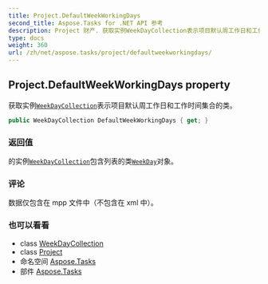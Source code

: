 ```yaml
---
title: Project.DefaultWeekWorkingDays
second_title: Aspose.Tasks for .NET API 参考
description: Project 财产. 获取实例WeekDayCollection表示项目默认周工作日和工作时间集合的类
type: docs
weight: 360
url: /zh/net/aspose.tasks/project/defaultweekworkingdays/
---
```

## Project.DefaultWeekWorkingDays property

获取实例[`WeekDayCollection`](../../weekdaycollection/)表示项目默认周工作日和工作时间集合的类。

```csharp
public WeekDayCollection DefaultWeekWorkingDays { get; }
```

### 返回值

的实例[`WeekDayCollection`](../../weekdaycollection/)包含列表的类[`WeekDay`](../../weekday/)对象。

### 评论

数据仅包含在 mpp 文件中（不包含在 xml 中）。

### 也可以看看

* class [WeekDayCollection](../../weekdaycollection/)
* class [Project](../)
* 命名空间 [Aspose.Tasks](../../project/)
* 部件 [Aspose.Tasks](../../../)


